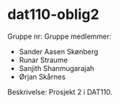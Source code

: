 # dat110-oblig2

Gruppe nr:
Gruppe medlemmer:
- Sander Aasen Skønberg
- Runar Straume
- Sanjith Shanmugarajah
- Ørjan Skårnes

Beskrivelse: Prosjekt 2 i DAT110.
